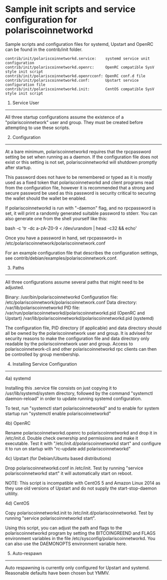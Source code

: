 Sample init scripts and service configuration for polariscoinnetworkd
==========================================================

Sample scripts and configuration files for systemd, Upstart and OpenRC
can be found in the contrib/init folder.

    contrib/init/polariscoinnetworkd.service:    systemd service unit configuration
    contrib/init/polariscoinnetworkd.openrc:     OpenRC compatible SysV style init script
    contrib/init/polariscoinnetworkd.openrcconf: OpenRC conf.d file
    contrib/init/polariscoinnetworkd.conf:       Upstart service configuration file
    contrib/init/polariscoinnetworkd.init:       CentOS compatible SysV style init script

1. Service User
---------------------------------

All three startup configurations assume the existence of a "polariscoinnetwork" user
and group.  They must be created before attempting to use these scripts.

2. Configuration
---------------------------------

At a bare minimum, polariscoinnetworkd requires that the rpcpassword setting be set
when running as a daemon.  If the configuration file does not exist or this
setting is not set, polariscoinnetworkd will shutdown promptly after startup.

This password does not have to be remembered or typed as it is mostly used
as a fixed token that polariscoinnetworkd and client programs read from the configuration
file, however it is recommended that a strong and secure password be used
as this password is security critical to securing the wallet should the
wallet be enabled.

If polariscoinnetworkd is run with "-daemon" flag, and no rpcpassword is set, it will
print a randomly generated suitable password to stderr.  You can also
generate one from the shell yourself like this:

bash -c 'tr -dc a-zA-Z0-9 < /dev/urandom | head -c32 && echo'

Once you have a password in hand, set rpcpassword= in /etc/polariscoinnetwork/polariscoinnetwork.conf

For an example configuration file that describes the configuration settings,
see contrib/debian/examples/polariscoinnetwork.conf.

3. Paths
---------------------------------

All three configurations assume several paths that might need to be adjusted.

Binary:              /usr/bin/polariscoinnetworkd
Configuration file:  /etc/polariscoinnetwork/polariscoinnetwork.conf
Data directory:      /var/lib/polariscoinnetworkd
PID file:            /var/run/polariscoinnetworkd/polariscoinnetworkd.pid (OpenRC and Upstart)
                     /var/lib/polariscoinnetworkd/polariscoinnetworkd.pid (systemd)

The configuration file, PID directory (if applicable) and data directory
should all be owned by the polariscoinnetwork user and group.  It is advised for security
reasons to make the configuration file and data directory only readable by the
polariscoinnetwork user and group.  Access to polariscoinnetwork-cli and other polariscoinnetworkd rpc clients
can then be controlled by group membership.

4. Installing Service Configuration
-----------------------------------

4a) systemd

Installing this .service file consists on just copying it to
/usr/lib/systemd/system directory, followed by the command
"systemctl daemon-reload" in order to update running systemd configuration.

To test, run "systemctl start polariscoinnetworkd" and to enable for system startup run
"systemctl enable polariscoinnetworkd"

4b) OpenRC

Rename polariscoinnetworkd.openrc to polariscoinnetworkd and drop it in /etc/init.d.  Double
check ownership and permissions and make it executable.  Test it with
"/etc/init.d/polariscoinnetworkd start" and configure it to run on startup with
"rc-update add polariscoinnetworkd"

4c) Upstart (for Debian/Ubuntu based distributions)

Drop polariscoinnetworkd.conf in /etc/init.  Test by running "service polariscoinnetworkd start"
it will automatically start on reboot.

NOTE: This script is incompatible with CentOS 5 and Amazon Linux 2014 as they
use old versions of Upstart and do not supply the start-stop-daemon uitility.

4d) CentOS

Copy polariscoinnetworkd.init to /etc/init.d/polariscoinnetworkd. Test by running "service polariscoinnetworkd start".

Using this script, you can adjust the path and flags to the polariscoinnetworkd program by
setting the BITCOINGREEND and FLAGS environment variables in the file
/etc/sysconfig/polariscoinnetworkd. You can also use the DAEMONOPTS environment variable here.

5. Auto-respawn
-----------------------------------

Auto respawning is currently only configured for Upstart and systemd.
Reasonable defaults have been chosen but YMMV.

